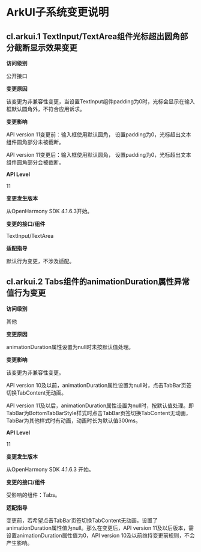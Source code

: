 # ArkUI子系统变更说明

## cl.arkui.1 TextInput/TextArea组件光标超出圆角部分截断显示效果变更

**访问级别**

公开接口

**变更原因**

该变更为非兼容性变更，当设置TextInput组件padding为0时，光标会显示在输入框默认圆角外，不符合应用诉求。

**变更影响**

API version 11变更前：输入框使用默认圆角， 设置padding为0，光标超出文本组件圆角部分未被截断。

API version 11变更后：输入框使用默认圆角， 设置padding为0，光标超出文本组件圆角部分会被截断。

**API Level**

11

**变更发生版本**

从OpenHarmony SDK 4.1.6.3开始。 

**变更的接口/组件**

TextInput/TextArea

**适配指导**

默认行为变更，不涉及适配。

## cl.arkui.2  Tabs组件的animationDuration属性异常值行为变更

**访问级别**

其他

**变更原因**

animationDuration属性设置为null时未按默认值处理。

**变更影响**

该变更为非兼容性变更。

API version 10及以前，animationDuration属性设置为null时，点击TabBar页签切换TabContent无动画。

API version 11及以后，animationDuration属性设置为null时，按默认值处理。即TabBar为BottomTabBarStyle样式时点击TabBar页签切换TabContent无动画，TabBar为其他样式时有动画，动画时长为默认值300ms。

**API Level**

11

**变更发生版本**

从OpenHarmony SDK 4.1.6.3 开始。

**变更的接口/组件**

受影响的组件：Tabs。

**适配指导**

变更前，若希望点击TabBar页签切换TabContent无动画，设置了animationDuration属性值为null。那么在变更后，API version 11及以后版本，需设置animationDuration属性值为0，API version 10及以前维持变更前规则，不会产生影响。
